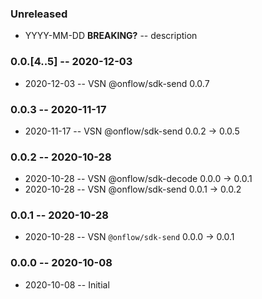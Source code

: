 ### Unreleased

- YYYY-MM-DD **BREAKING?** -- description

### 0.0.[4..5] -- 2020-12-03

- 2020-12-03 -- VSN @onflow/sdk-send 0.0.7

### 0.0.3 -- 2020-11-17

- 2020-11-17 -- VSN @onflow/sdk-send 0.0.2 -> 0.0.5

### 0.0.2 -- 2020-10-28

- 2020-10-28 -- VSN @onflow/sdk-decode 0.0.0 -> 0.0.1
- 2020-10-28 -- VSN @onflow/sdk-send 0.0.1 -> 0.0.2

### 0.0.1 -- 2020-10-28

- 2020-10-28 -- VSN `@onflow/sdk-send` 0.0.0 -> 0.0.1

### 0.0.0 -- 2020-10-08

- 2020-10-08 -- Initial
